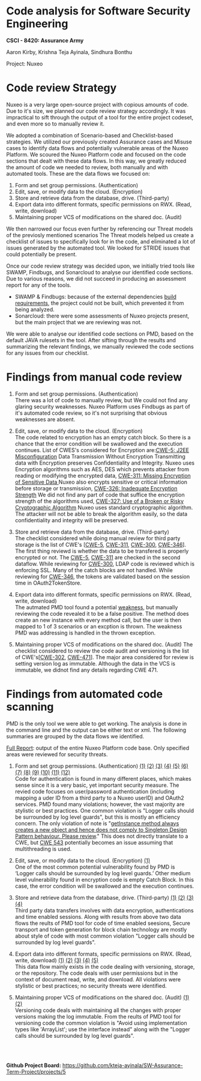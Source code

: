# Code analysis for Software Security Engineering
**CSCI - 8420:  Assurance Army**

Aaron Kirby, Krishna Teja Ayinala, Sindhura Bonthu   </br>

Project: Nuxeo

# Code review Strategy
Nuxeo is a very large open-source project with copious amounts of code. Due to it's size, we planned our code review strategy accordingly. It was impractical to sift through the output of a tool for the entire project codeset, and even more so to manually review it.

We adopted a combination of Scenario-based and Checklist-based strategies. We utilized our previously created Assurance cases and Misuse cases to identify data flows and potentially vulnerable areas of the Nuxeo Platform. We scoured the Nuxeo Platform code and focused on the code sections that dealt with these data flows. In this way, we greatly reduced the amount of code we needed to review, both manually and with automated tools. These are the data flows we focused on:

1) Form and set group permissions. (Authentication)
2) Edit, save, or modify data to the cloud. (Encryption) 
3) Store and retrieve data from the database, drive. (Third-party)
4) Export data into different formats, specific permissions on RWX. (Read, write, download)
5) Maintaining proper VCS of modifications on the shared doc. (Audit)

We then narrowed our focus even further by referencing our Threat models of the previosly mentioned scenarios The Threat models helped us create a checklist of issues to specifically look for in the code, and eliminated a lot of issues generated by the automated tool. We looked for STRIDE issues that could potentially be present.

Once our code review strategy was decided upon, we initially tried tools like SWAMP, Findbugs, and Sonarcloud to analyse our identified code sections. Due to various reasons, we did not succeed in producing an assessment report for any of the tools.

- SWAMP & Findbugs: because of the external dependencies [build requirements](https://github.com/nuxeo/nuxeo#building), the project could not be built, which prevented it from being analyzed.
- Sonarcloud: there were some assessments of Nuxeo projects present, but the main project that we are reviewing was not.

We were able to analyse our identified code sections on PMD,  based on the default JAVA rulesets in the tool. After sifting through the results and summarizing the relevant findings, we manually reviewed the code sections for any issues from our checklist.

# Findings from manual code review

1) Form and set group permissions. (Authentication) </br>
There was a lot of code to manually review, but We could not find any glaring security weaknesses. Nuxeo Platform uses Findbugs as part of it's automated code review, so it's not surprising that obvious weaknesses are absent.

2) Edit, save, or modify data to the cloud. (Encryption) </br>
The code related to encryption has an empty catch block. So there is a chance that the error condition will be swallowed and the execution continues. List of CWES's considered for Encryption are:[CWE-5: J2EE Misconfiguration](https://cwe.mitre.org/data/definitions/5.html) Data Transmission Without Encryption Transmitting data with Encryption preserves Confidentiality and Integrity. Nuxeo uses Encryption algorithms such as AES, DES which prevents attacker from reading or modifying the encrypted data, [CWE-311: Missing Encryption of Sensitive Data ](https://cwe.mitre.org/data/definitions/311.html) Nuxeo also encrypts sensitive or critical information before storage or transmission, [CWE-326: Inadequate Encryption Strength](https://cwe.mitre.org/data/definitions/326.html) We did not find any part of code that suffice the encryption strength of the algorithms used, [CWE-327: Use of a Broken or Risky Cryptographic Algorithm](https://cwe.mitre.org/data/definitions/327.html) 
Nuxeo uses standard cryptographic algorithm. The attacker will not be able to break the algorithm easily, so the data confidentiality and integrity will be preserved. 


3) Store and retrieve data from the database, drive. (Third-party) </br>
The checklist considered while doing manual review for third party storage is the list of CWE's [[CWE-5](https://cwe.mitre.org/data/definitions/5.html), [CWE-311](https://cwe.mitre.org/data/definitions/311.html), [CWE-300](https://cwe.mitre.org/data/definitions/300.html), [CWE-346](https://cwe.mitre.org/data/definitions/346.html)]. The first thing reviewd is whether the data to be transfered is properly encrypted or not. The [CWE-5](https://cwe.mitre.org/data/definitions/5.html), [CWE-311](https://cwe.mitre.org/data/definitions/311.html) are checked in the second dataflow. While reviewing for [CWE-300](https://cwe.mitre.org/data/definitions/300.html), LDAP code is reviewed which is enforcing SSL. Many of the catch blocks are not handled. While reviewing for [CWE-346](https://cwe.mitre.org/data/definitions/346.html), the tokens are validated based on the session time in OAuth2TokenStore.


4) Export data into different formats, specific permissions on RWX. (Read, write, download) </br>
The autmated PMD tool found a potential [weakness](https://github.com/kteja-ayinala/SW-Assurance-Term-Project/blob/master/code%20review%20doc/DF1-7.xml), but manually reviewing the code revealed it to be a false positive. The method does create an new instance with every method call, but the user is then mapped to 1 of 3 scenarios or an excption is thrown. The weakness PMD was addressing is handled in the thrown exception.


5) Maintaining proper VCS of modifications on the shared doc. (Audit)
The checklist considered to review the code audit and versioning is the list of CWE's[[CWE-302](https://cwe.mitre.org/data/definitions/302.html), [CWE-471](https://cwe.mitre.org/data/definitions/471.html)]. The major area considered for review is setting version log as immutable. Although the data in the VCS is immutable, we didnot find any details regarding CWE 471.


# Findings from automated code scanning
PMD is the only tool we were able to get working. The analysis is done in the command line and the output can be either text or xml. The following summaries are grouped by the data flows we identified.

[Full Report](https://github.com/kteja-ayinala/SW-Assurance-Term-Project/blob/master/Codereview%20reference%20links/Full-Report-nuxeo.xml): output of the entire Nuxeo Platform code base. Only specified areas were reviewed for security threats.

1) Form and set group permissions. (Authentication) [(1)](https://github.com/kteja-ayinala/SW-Assurance-Term-Project/blob/master/code%20review%20doc/DF1-1.xml) [(2)](https://github.com/kteja-ayinala/SW-Assurance-Term-Project/blob/master/code%20review%20doc/DF1-2.xml) [(3)](https://github.com/kteja-ayinala/SW-Assurance-Term-Project/blob/master/code%20review%20doc/DF1-3.xml) [(4)](https://github.com/kteja-ayinala/SW-Assurance-Term-Project/blob/master/code%20review%20doc/DF1-4.xml) [(5)](https://github.com/kteja-ayinala/SW-Assurance-Term-Project/blob/master/code%20review%20doc/DF1-5.xml) [(6)](https://github.com/kteja-ayinala/SW-Assurance-Term-Project/blob/master/code%20review%20doc/DF1-6.xml) [(7)](https://github.com/kteja-ayinala/SW-Assurance-Term-Project/blob/master/code%20review%20doc/DF1-7.xml) [(8)](https://github.com/kteja-ayinala/SW-Assurance-Term-Project/blob/master/code%20review%20doc/DF1-8.xml) [(9)](https://github.com/kteja-ayinala/SW-Assurance-Term-Project/blob/master/code%20review%20doc/DF1-9.xml) [(10)](https://github.com/kteja-ayinala/SW-Assurance-Term-Project/blob/master/code%20review%20doc/DF1-10.xml) [(11)](https://github.com/kteja-ayinala/SW-Assurance-Term-Project/blob/master/code%20review%20doc/DF1-11.xml) [(12)](https://github.com/kteja-ayinala/SW-Assurance-Term-Project/blob/master/code%20review%20doc/DF1-12.xml) </br>
Code for authentication is found in many different places, which makes sense since it is a very basic, yet important security measure. The revied code focuses on user/password authentication (including mapping a uder ID from a third party to a Nuxeo userID) and OAuth2 services. PMD found many violations; however, the vast majority are stylistic or best practices. One common violation is "Logger calls should be surrounded by log level guards", but this is mostly an efficiency concern. The only violation of note is "[getInstance method always creates a new object and hence does not comply to Singleton Design Pattern behaviour. Please review](https://github.com/kteja-ayinala/SW-Assurance-Term-Project/blob/master/code%20review%20doc/DF1-7.xml)." This does not directly translate to a CWE, but [CWE 543](https://cwe.mitre.org/data/definitions/543.html) potentially becomes an issue assuming that multithreading is used.


2) Edit, save, or modify data to the cloud. (Encryption) [(1)](https://github.com/kteja-ayinala/SW-Assurance-Term-Project/commit/0b0c5c30cfd994c77183b6d34075c9c7717fbebe) <br>
One of the most common potential vulnerability found by PMD is ‘Logger calls should be surrounded by log level guards.’ Other medium level vulnerability found in encryption code is empty Catch Block. In this case, the error condition will be swallowed and the execution continues. 


3) Store and retrieve data from the database, drive. (Third-party)  [(1)](https://github.com/kteja-ayinala/SW-Assurance-Term-Project/blob/master/code%20review%20doc/TP-1.xml) [(2)](https://github.com/kteja-ayinala/SW-Assurance-Term-Project/blob/master/code%20review%20doc/TP-2.xml) [(3)](https://github.com/kteja-ayinala/SW-Assurance-Term-Project/blob/master/code%20review%20doc/TP-3.xml) [(4)](https://github.com/kteja-ayinala/SW-Assurance-Term-Project/blob/master/code%20review%20doc/TP-4.xml) <br>
Third party data transfers involves with data encryption, authentications and time enabled sessions. Along with results from above two data flows the reults of PMD tool for code of time enabled seesions, Secure transport and token generation for block chain technology are mostly about style of code with most common violation "Logger calls should be surrounded by log level guards".


4) Export data into different formats, specific permissions on RWX. (Read, write, download) [(1)](https://github.com/kteja-ayinala/SW-Assurance-Term-Project/blob/master/code%20review%20doc/DF4-1.xml) [(2)](https://github.com/kteja-ayinala/SW-Assurance-Term-Project/blob/master/code%20review%20doc/DF4-2.xml) [(3)](https://github.com/kteja-ayinala/SW-Assurance-Term-Project/blob/master/code%20review%20doc/DF4-3.xml) [(4)](https://github.com/kteja-ayinala/SW-Assurance-Term-Project/blob/master/code%20review%20doc/DF4-4.xml) [(5)](https://github.com/kteja-ayinala/SW-Assurance-Term-Project/blob/master/code%20review%20doc/DF4-5.xml) </br>
This data flow mainly exists in the code dealing with versioning, storage, or the repository. The code deals with user permissions but in the context of document read, write, and download. All violations were stylistic or best practices; no security threats were identified.


5) Maintaining proper VCS of modifications on the shared doc. (Audit) [(1)](https://github.com/kteja-ayinala/SW-Assurance-Term-Project/blob/master/code%20review%20doc/Versioning.xml)  [(2)](https://github.com/kteja-ayinala/SW-Assurance-Term-Project/blob/master/code%20review%20doc/V-1.xml) <br>
Versioning code  deals with maintaining all the changes with proper versions making the log immutable. From the reults of PMD tool for versioning code the common violation is "Avoid using implementation types like 'ArrayList'; use the interface instead" along with the "Logger calls should be surrounded by log level guards".

<br>
<br>

**Github Project Board:** https://github.com/kteja-ayinala/SW-Assurance-Term-Project/projects/5

